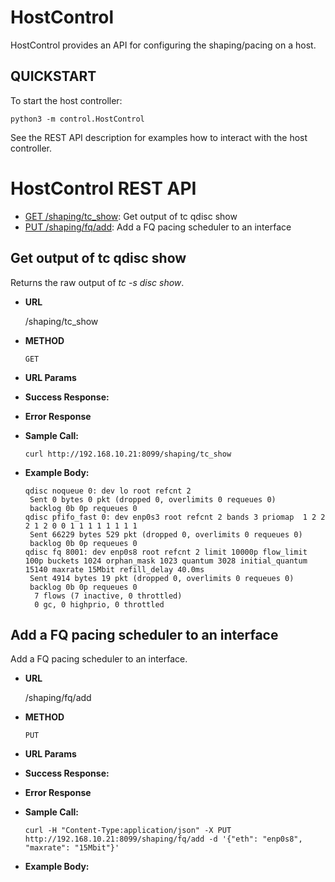 # HostControl

HostControl provides an API for configuring the shaping/pacing on a host.

## QUICKSTART

To start the host controller:

`python3 -m control.HostControl`

See the REST API description for examples how to interact with the host controller.

# HostControl REST API

  * [GET /shaping/tc_show](#get-output-of-tc-qdisc-show): Get output of tc qdisc show
  * [PUT /shaping/fq/add](#add-a-fq-pacing-scheduler-to-an-interface): Add a FQ pacing scheduler to an interface
  
**Get output of tc qdisc show**
----
  Returns the raw output of *tc -s disc show*. 
  
* **URL**

    /shaping/tc_show
    
* **METHOD**

    `GET`

* **URL Params**
* **Success Response:**
* **Error Response**
* **Sample Call:**

    `curl http://192.168.10.21:8099/shaping/tc_show`

* **Example Body:**

   ```
   qdisc noqueue 0: dev lo root refcnt 2 
    Sent 0 bytes 0 pkt (dropped 0, overlimits 0 requeues 0) 
    backlog 0b 0p requeues 0 
   qdisc pfifo_fast 0: dev enp0s3 root refcnt 2 bands 3 priomap  1 2 2 2 1 2 0 0 1 1 1 1 1 1 1 1
    Sent 66229 bytes 529 pkt (dropped 0, overlimits 0 requeues 0) 
    backlog 0b 0p requeues 0 
   qdisc fq 8001: dev enp0s8 root refcnt 2 limit 10000p flow_limit 100p buckets 1024 orphan_mask 1023 quantum 3028 initial_quantum 15140 maxrate 15Mbit refill_delay 40.0ms 
    Sent 4914 bytes 19 pkt (dropped 0, overlimits 0 requeues 0) 
    backlog 0b 0p requeues 0 
     7 flows (7 inactive, 0 throttled)
     0 gc, 0 highprio, 0 throttled
 
   ```
   
   
**Add a FQ pacing scheduler to an interface**
----
  Add a FQ pacing scheduler to an interface.
  
* **URL**

    /shaping/fq/add
    
* **METHOD**

    `PUT`

* **URL Params**
* **Success Response:**
* **Error Response**
* **Sample Call:**

    `curl -H "Content-Type:application/json" -X PUT http://192.168.10.21:8099/shaping/fq/add -d '{"eth": "enp0s8", "maxrate": "15Mbit"}'`

* **Example Body:**
